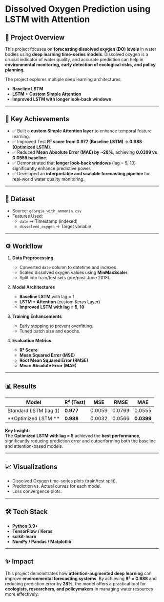 # Dissolved Oxygen Prediction using LSTM with Attention

## 📌 Project Overview
This project focuses on **forecasting dissolved oxygen (DO) levels** in water bodies using **deep learning time-series models**. Dissolved oxygen is a crucial indicator of water quality, and accurate prediction can help in **environmental monitoring, early detection of ecological risks, and policy planning**.

The project explores multiple deep learning architectures:
- **Baseline LSTM**
- **LSTM + Custom Simple Attention**
- **Improved LSTM with longer look-back windows**

---

## 🚀 Key Achievements
- ✅ Built a **custom Simple Attention layer** to enhance temporal feature learning.  
- ✅ Improved Test **R² score from 0.977 (Baseline LSTM) → 0.988 (Optimized LSTM)**.  
- ✅ Reduced **Mean Absolute Error (MAE) by ~28%**, achieving **0.0399 vs. 0.0555 baseline**.  
- ✅ Demonstrated that **longer look-back windows** (lag = 5, 10) significantly enhance predictive power.  
- ✅ Developed an **interpretable and scalable forecasting pipeline** for real-world water quality monitoring.

---

## 📂 Dataset
- Source: `georgia_with_ammonia.csv`
- Features Used:  
  - `date` → Timestamp (indexed)  
  - `dissolved_oxygen` → Target variable  

---

## ⚙️ Workflow
1. **Data Preprocessing**  
   - Converted `date` column to datetime and indexed.  
   - Scaled dissolved oxygen values using **MinMaxScaler**.  
   - Split into train/test sets (pre/post June 2018).  

2. **Model Architectures**  
   - **Baseline LSTM** with lag = 1  
   - **LSTM + Attention** (custom Keras Layer)  
   - **Improved LSTM with lag = 5, 10**  

3. **Training Enhancements**  
   - Early stopping to prevent overfitting.  
   - Tuned batch size and epochs.  

4. **Evaluation Metrics**  
   - **R² Score**  
   - **Mean Squared Error (MSE)**  
   - **Root Mean Squared Error (RMSE)**  
   - **Mean Absolute Error (MAE)**  

---

## 📊 Results

| Model                       | R² (Test) | MSE    | RMSE   | MAE   |
|-----------------------------|-----------|--------|--------|-------|
| Standard LSTM (lag 1)       | **0.977** | 0.0059 | 0.0769 | 0.0555 |
| **Optimized LSTM **  | **0.988** | 0.0032 | 0.0566 | **0.0399** |

**Key Insight:**  
The **Optimized LSTM with lag = 5** achieved the **best performance**, significantly reducing prediction error and outperforming both the baseline and attention-based models.

---

## 📈 Visualizations
- Dissolved Oxygen time-series plots (train/test split).  
- Prediction vs. Actual curves for each model.  
- Loss convergence plots.  

---

## 🛠️ Tech Stack
- **Python 3.9+**
- **TensorFlow / Keras**
- **scikit-learn**
- **NumPy / Pandas / Matplotlib** 

---

## ✨ Impact
This project demonstrates how **attention-augmented deep learning** can improve **environmental forecasting systems**. By achieving **R² = 0.988** and reducing prediction error by **28%**, the model offers a practical tool for **ecologists, researchers, and policymakers** in managing water resources more effectively.

